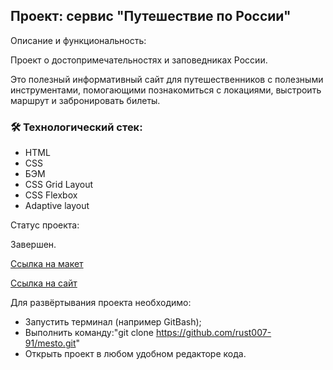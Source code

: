 Проект: сервис "Путешествие по России"
---
Описание и функциональность:  

Проект о достопримечательностях и заповедниках России.  

Это полезный информативный сайт для путешественников с полезными инструментами,
помогающими познакомиться с локациями, выстроить маршрут и забронировать билеты.

### :hammer_and_wrench: Технологический стек:
* HTML
* CSS
* БЭМ
* CSS Grid Layout
* CSS Flexbox
* Adaptive layout

Cтатус проекта:

Завершен.

[Ссылка на макет](https://www.figma.com/file/5S2WSbEFL6awjVWJ0NWL8Q/Sprint-3_-Russia-_-desktop-%2B-mobile?node-id=28503-0)

[Ссылка на сайт](https://rust007-91.github.io/russian-travel/index.html)

Для развёртывания проекта необходимо:

* Запустить терминал (например GitBash);
* Выполнить команду:"git clone https://github.com/rust007-91/mesto.git"
* Открыть проект в любом удобном редакторе кода.
